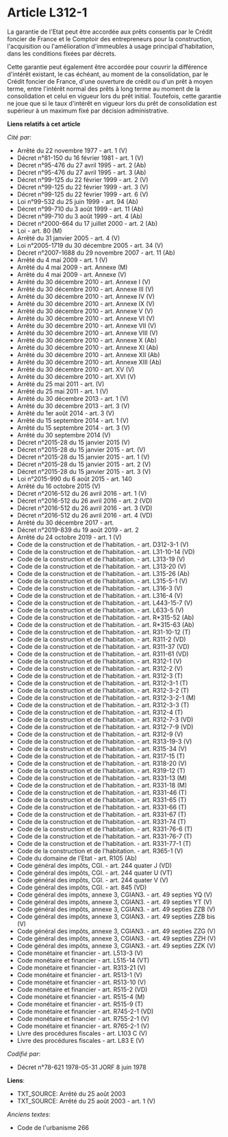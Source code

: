 # Article L312-1

La garantie de l'Etat peut être accordée aux prêts consentis par le Crédit foncier de France et le Comptoir des entrepreneurs
pour la construction, l'acquisition ou l'amélioration d'immeubles à usage principal d'habitation, dans les conditions fixées
par décrets.

Cette garantie peut également être accordée pour couvrir la différence d'intérêt existant, le cas échéant, au moment de la
consolidation, par le Crédit foncier de France, d'une ouverture de crédit ou d'un prêt à moyen terme, entre l'intérêt normal
des prêts à long terme au moment de la consolidation et celui en vigueur lors du prêt initial. Toutefois, cette garantie ne
joue que si le taux d'intérêt en vigueur lors du prêt de consolidation est supérieur à un maximum fixé par décision
administrative.

**Liens relatifs à cet article**

_Cité par_:

  - Arrêté du 22 novembre 1977 - art. 1 (V)
  - Décret n°81-150 du 16 février 1981 - art. 1 (V)
  - Décret n°95-476 du 27 avril 1995 - art. 2 (Ab)
  - Décret n°95-476 du 27 avril 1995 - art. 3 (Ab)
  - Décret n°99-125 du 22 février 1999 - art. 2 (V)
  - Décret n°99-125 du 22 février 1999 - art. 3 (V)
  - Décret n°99-125 du 22 février 1999 - art. 6 (V)
  - Loi n°99-532 du 25 juin 1999 - art. 94 (Ab)
  - Décret n°99-710 du 3 août 1999 - art. 11 (Ab)
  - Décret n°99-710 du 3 août 1999 - art. 4 (Ab)
  - Décret n°2000-664 du 17 juillet 2000 - art. 2 (Ab)
  - Loi - art. 80 (M)
  - Arrêté du 31 janvier 2005 - art. 4 (V)
  - Loi n°2005-1719 du 30 décembre 2005 - art. 34 (V)
  - Décret n°2007-1688 du 29 novembre 2007 - art. 11 (Ab)
  - Arrêté du 4 mai 2009 - art. 1 (V)
  - Arrêté du 4 mai 2009 - art. Annexe (M)
  - Arrêté du 4 mai 2009 - art. Annexe (V)
  - Arrêté du 30 décembre 2010 - art. Annexe I (V)
  - Arrêté du 30 décembre 2010 - art. Annexe III (V)
  - Arrêté du 30 décembre 2010 - art. Annexe IV (V)
  - Arrêté du 30 décembre 2010 - art. Annexe IX (V)
  - Arrêté du 30 décembre 2010 - art. Annexe V (V)
  - Arrêté du 30 décembre 2010 - art. Annexe VI (V)
  - Arrêté du 30 décembre 2010 - art. Annexe VII (V)
  - Arrêté du 30 décembre 2010 - art. Annexe VIII (V)
  - Arrêté du 30 décembre 2010 - art. Annexe X (Ab)
  - Arrêté du 30 décembre 2010 - art. Annexe XI (Ab)
  - Arrêté du 30 décembre 2010 - art. Annexe XII (Ab)
  - Arrêté du 30 décembre 2010 - art. Annexe XIII (Ab)
  - Arrêté du 30 décembre 2010 - art. XV (V)
  - Arrêté du 30 décembre 2010 - art. XVI (V)
  - Arrêté du 25 mai 2011 - art. (V)
  - Arrêté du 25 mai 2011 - art. 1 (V)
  - Arrêté du 30 décembre 2013 - art. 1 (V)
  - Arrêté du 30 décembre 2013 - art. 3 (V)
  - Arrêté du 1er août 2014 - art. 3 (V)
  - Arrêté du 15 septembre 2014 - art. 1 (V)
  - Arrêté du 15 septembre 2014 - art. 3 (V)
  - Arrêté du 30 septembre 2014 (V)
  - Décret n°2015-28 du 15 janvier 2015 (V)
  - Décret n°2015-28 du 15 janvier 2015 - art. (V)
  - Décret n°2015-28 du 15 janvier 2015 - art. 1 (V)
  - Décret n°2015-28 du 15 janvier 2015 - art. 2 (V)
  - Décret n°2015-28 du 15 janvier 2015 - art. 3 (V)
  - Loi n°2015-990 du 6 août 2015 - art. 140
  - Arrêté du 16 octobre 2015 (V)
  - Décret n°2016-512 du 26 avril 2016 - art. 1 (V)
  - Décret n°2016-512 du 26 avril 2016 - art. 2 (VD)
  - Décret n°2016-512 du 26 avril 2016 - art. 3 (VD)
  - Décret n°2016-512 du 26 avril 2016 - art. 4 (VD)
  - Arrêté du 30 décembre 2017 - art.
  - Décret n°2019-839 du 19 août 2019 - art. 2
  - Arrêté du 24 octobre 2019 - art. 1 (V)
  - Code de la construction et de l'habitation. - art. D312-3-1 (V)
  - Code de la construction et de l'habitation. - art. L31-10-14 (VD)
  - Code de la construction et de l'habitation. - art. L313-19 (V)
  - Code de la construction et de l'habitation. - art. L313-20 (V)
  - Code de la construction et de l'habitation. - art. L315-26 (Ab)
  - Code de la construction et de l'habitation. - art. L315-5-1 (V)
  - Code de la construction et de l'habitation. - art. L316-3 (V)
  - Code de la construction et de l'habitation. - art. L316-4 (V)
  - Code de la construction et de l'habitation. - art. L443-15-7 (V)
  - Code de la construction et de l'habitation. - art. L633-5 (V)
  - Code de la construction et de l'habitation. - art. R*315-52 (Ab)
  - Code de la construction et de l'habitation. - art. R*315-63 (Ab)
  - Code de la construction et de l'habitation. - art. R31-10-12 (T)
  - Code de la construction et de l'habitation. - art. R311-2 (VD)
  - Code de la construction et de l'habitation. - art. R311-37 (VD)
  - Code de la construction et de l'habitation. - art. R311-61 (VD)
  - Code de la construction et de l'habitation. - art. R312-1 (V)
  - Code de la construction et de l'habitation. - art. R312-2 (V)
  - Code de la construction et de l'habitation. - art. R312-3 (T)
  - Code de la construction et de l'habitation. - art. R312-3-1 (T)
  - Code de la construction et de l'habitation. - art. R312-3-2 (T)
  - Code de la construction et de l'habitation. - art. R312-3-2-1 (M)
  - Code de la construction et de l'habitation. - art. R312-3-3 (T)
  - Code de la construction et de l'habitation. - art. R312-4 (T)
  - Code de la construction et de l'habitation. - art. R312-7-3 (VD)
  - Code de la construction et de l'habitation. - art. R312-7-9 (VD)
  - Code de la construction et de l'habitation. - art. R312-9 (V)
  - Code de la construction et de l'habitation. - art. R313-19-3 (V)
  - Code de la construction et de l'habitation. - art. R315-34 (V)
  - Code de la construction et de l'habitation. - art. R317-15 (T)
  - Code de la construction et de l'habitation. - art. R318-20 (V)
  - Code de la construction et de l'habitation. - art. R319-12 (T)
  - Code de la construction et de l'habitation. - art. R331-13 (M)
  - Code de la construction et de l'habitation. - art. R331-18 (M)
  - Code de la construction et de l'habitation. - art. R331-46 (T)
  - Code de la construction et de l'habitation. - art. R331-65 (T)
  - Code de la construction et de l'habitation. - art. R331-66 (T)
  - Code de la construction et de l'habitation. - art. R331-67 (T)
  - Code de la construction et de l'habitation. - art. R331-74 (T)
  - Code de la construction et de l'habitation. - art. R331-76-6 (T)
  - Code de la construction et de l'habitation. - art. R331-76-7 (T)
  - Code de la construction et de l'habitation. - art. R331-77-1 (T)
  - Code de la construction et de l'habitation. - art. R365-1 (V)
  - Code du domaine de l'Etat - art. R105 (Ab)
  - Code général des impôts, CGI. - art. 244 quater J (VD)
  - Code général des impôts, CGI. - art. 244 quater U (VT)
  - Code général des impôts, CGI. - art. 244 quater V (V)
  - Code général des impôts, CGI. - art. 845 (VD)
  - Code général des impôts, annexe 3, CGIAN3. - art. 49 septies YQ (V)
  - Code général des impôts, annexe 3, CGIAN3. - art. 49 septies YT (V)
  - Code général des impôts, annexe 3, CGIAN3. - art. 49 septies ZZB (V)
  - Code général des impôts, annexe 3, CGIAN3. - art. 49 septies ZZB bis (V)
  - Code général des impôts, annexe 3, CGIAN3. - art. 49 septies ZZG (V)
  - Code général des impôts, annexe 3, CGIAN3. - art. 49 septies ZZH (V)
  - Code général des impôts, annexe 3, CGIAN3. - art. 49 septies ZZK (V)
  - Code monétaire et financier - art. L513-3 (V)
  - Code monétaire et financier - art. L515-14 (VT)
  - Code monétaire et financier - art. R313-21 (V)
  - Code monétaire et financier - art. R513-1 (V)
  - Code monétaire et financier - art. R513-10 (V)
  - Code monétaire et financier - art. R515-2 (VD)
  - Code monétaire et financier - art. R515-4 (M)
  - Code monétaire et financier - art. R515-9 (T)
  - Code monétaire et financier - art. R745-2-1 (VD)
  - Code monétaire et financier - art. R755-2-1 (V)
  - Code monétaire et financier - art. R765-2-1 (V)
  - Livre des procédures fiscales - art. L103 C (V)
  - Livre des procédures fiscales - art. L83 E (V)

_Codifié par_:

  - Décret n°78-621 1978-05-31 JORF 8 juin 1978

**Liens**:

  - TXT_SOURCE: Arrêté du 25 août 2003
  - TXT_SOURCE: Arrêté du 25 août 2003 - art. 1 (V)

_Anciens textes_:

  - Code de l'urbanisme 266
